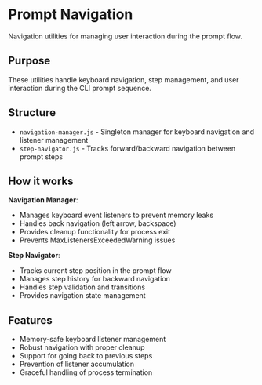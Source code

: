 # Prompt Navigation

Navigation utilities for managing user interaction during the prompt flow.

## Purpose

These utilities handle keyboard navigation, step management, and user interaction during the CLI prompt sequence.

## Structure

- `navigation-manager.js` - Singleton manager for keyboard navigation and listener management
- `step-navigator.js` - Tracks forward/backward navigation between prompt steps

## How it works

**Navigation Manager**:

- Manages keyboard event listeners to prevent memory leaks
- Handles back navigation (left arrow, backspace)
- Provides cleanup functionality for process exit
- Prevents MaxListenersExceededWarning issues

**Step Navigator**:

- Tracks current step position in the prompt flow
- Manages step history for backward navigation
- Handles step validation and transitions
- Provides navigation state management

## Features

- Memory-safe keyboard listener management
- Robust navigation with proper cleanup
- Support for going back to previous steps
- Prevention of listener accumulation
- Graceful handling of process termination
